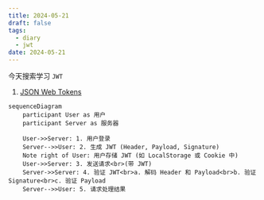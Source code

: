 ```yaml
---
title: 2024-05-21
draft: false
tags:
  - diary
  - jwt
date: 2024-05-21
---
```


今天搜索学习 `JWT`

1. [JSON Web Tokens](https://jwt.io/)

```Mermaid
sequenceDiagram
    participant User as 用户
    participant Server as 服务器
    
    User->>Server: 1. 用户登录
    Server-->>User: 2. 生成 JWT (Header, Payload, Signature)
    Note right of User: 用户存储 JWT (如 LocalStorage 或 Cookie 中)
    User->>Server: 3. 发送请求<br>(带 JWT)
    Server->>Server: 4. 验证 JWT<br>a. 解码 Header 和 Payload<br>b. 验证 Signature<br>c. 验证 Payload
    Server-->>User: 5. 请求处理结果
```

